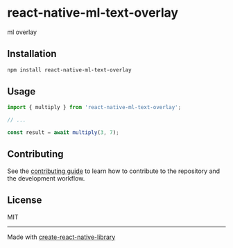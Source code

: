 # react-native-ml-text-overlay

ml overlay

## Installation

```sh
npm install react-native-ml-text-overlay
```

## Usage

```js
import { multiply } from 'react-native-ml-text-overlay';

// ...

const result = await multiply(3, 7);
```

## Contributing

See the [contributing guide](CONTRIBUTING.md) to learn how to contribute to the repository and the development workflow.

## License

MIT

---

Made with [create-react-native-library](https://github.com/callstack/react-native-builder-bob)

